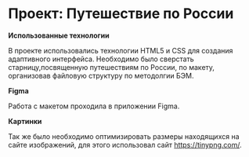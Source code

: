 # Проект: Путешествие по России

**Использованные технологии**

В проекте использовались технологии HTML5 и CSS для создания адаптивного интерфейса. Необходимо было сверстать старницу,посвященную путешествиям по России, по макету, организовав файловую структуру по методолгии БЭМ.

**Figma**

Работа с макетом проходила в приложении Figma.

**Картинки**

Так же было необходимо оптимизировать размеры находящихся на сайте изображений, для этого использовал сайт https://tinypng.com/.